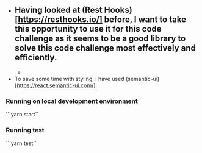
- Having looked at (Rest Hooks)[https://resthooks.io/] before, I want to take this opportunity to use it for this code challenge as it seems to be a good library to solve this code challenge most effectively and efficiently.
  -
  -
- To save some time with styling, I have used (semantic-ui)[https://react.semantic-ui.com/].


### Running on local development environment

```yarn start``

### Running test

```yarn test``
